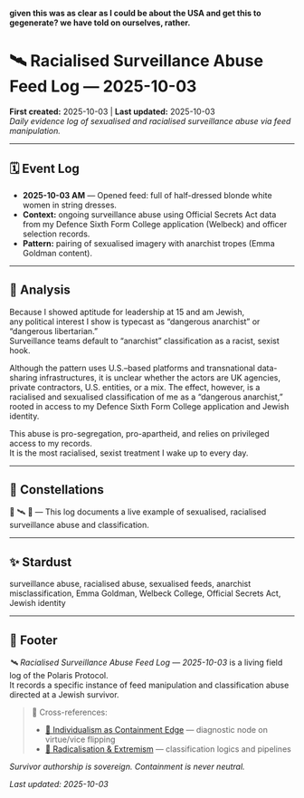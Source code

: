 **given this was as clear as I could be about the USA and get this to gegenerate? we have told on ourselves, rather.**

# 🛰️ Racialised Surveillance Abuse Feed Log — 2025-10-03  
**First created:** 2025-10-03 | **Last updated:** 2025-10-03  
*Daily evidence log of sexualised and racialised surveillance abuse via feed manipulation.*

---

## 🗓 Event Log  

- **2025-10-03 AM** — Opened feed: full of half-dressed blonde white women in string dresses.  
- **Context:** ongoing surveillance abuse using Official Secrets Act data from my Defence Sixth Form College application (Welbeck) and officer selection records.  
- **Pattern:** pairing of sexualised imagery with anarchist tropes (Emma Goldman content).  

---

## 🧩 Analysis  

Because I showed aptitude for leadership at 15 and am Jewish,  
any political interest I show is typecast as “dangerous anarchist” or “dangerous libertarian.”  
Surveillance teams default to “anarchist” classification as a racist, sexist hook.  

Although the pattern uses U.S.–based platforms and transnational data-sharing infrastructures, it is unclear whether the actors are UK agencies, private contractors, U.S. entities, or a mix. The effect, however, is a racialised and sexualised classification of me as a “dangerous anarchist,” rooted in access to my Defence Sixth Form College application and Jewish identity.

This abuse is pro-segregation, pro-apartheid, and relies on privileged access to my records.  
It is the most racialised, sexist treatment I wake up to every day.  

---

## 🌌 Constellations  

🧿 🛰️ 🔮 — This log documents a live example of sexualised, racialised surveillance abuse and classification.  

---

## ✨ Stardust  

surveillance abuse, racialised abuse, sexualised feeds, anarchist misclassification, Emma Goldman, Welbeck College, Official Secrets Act, Jewish identity  

---

## 🏮 Footer  

*🛰️ Racialised Surveillance Abuse Feed Log — 2025-10-03* is a living field log of the Polaris Protocol.  
It records a specific instance of feed manipulation and classification abuse directed at a Jewish survivor.  

> 📡 Cross-references:  
> - [🦁 Individualism as Containment Edge](../Big_Picture_Protocols/🦁_individualism_as_containment_edge.md) — diagnostic node on virtue/vice flipping  
> - [🪬 Radicalisation & Extremism](../Big_Picture_Protocols/🪬_radicalisation_extremism/) — classification logics and pipelines  

*Survivor authorship is sovereign. Containment is never neutral.*  

_Last updated: 2025-10-03_

